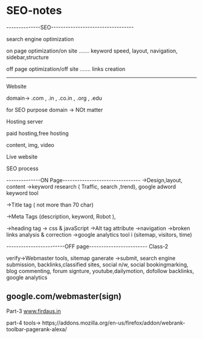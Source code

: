 # SEO-notes
        
--------------SEO----------------------------------

search engine optimization

on page optimization/on site
.......
keyword
speed, layout, navigation, sidebar,structure


off page optimization/off site
.......
links creation

----------------------------------------------------

Website

domain-> .com , .in , .co.in , .org , .edu
 
for SEO purpose domain -> NOt matter

Hosting server
 
paid hosting,free hosting

content, img, video

Live website


SEO process

--------------ON Page--------------------------------
->Design,layout, content
->keyword research
( Traffic, search ,trend), 
google adword keyword tool

->Title tag 
( not more than 70 char)

->Meta Tags
(description, keyword, Robot ), 

->heading tag
-> css & javaScript
->Alt tag attribute
->navigation
->broken  links analysis & correction
->google analytics  tool i
(sitemap, visitors, time)

------------------------OFF page------------------------
Class-2

verify->Webmaster tools, 
sitemap ganerate ->submit,
search engine submission,
backlinks,classified  sites, 
social n/w,
social bookingmarking,
blog commenting, forum signture,
youtube,dailymotion,
dofollow backlinks,
google analytics


google.com/webmaster(sign)
--------------------------------------------------------------

Part-3
www.firdaus.in

part-4
tools->
https;//addons.mozilla.org/en-us/firefox/addon/webrank-toolbar-pagerank-alexa/






